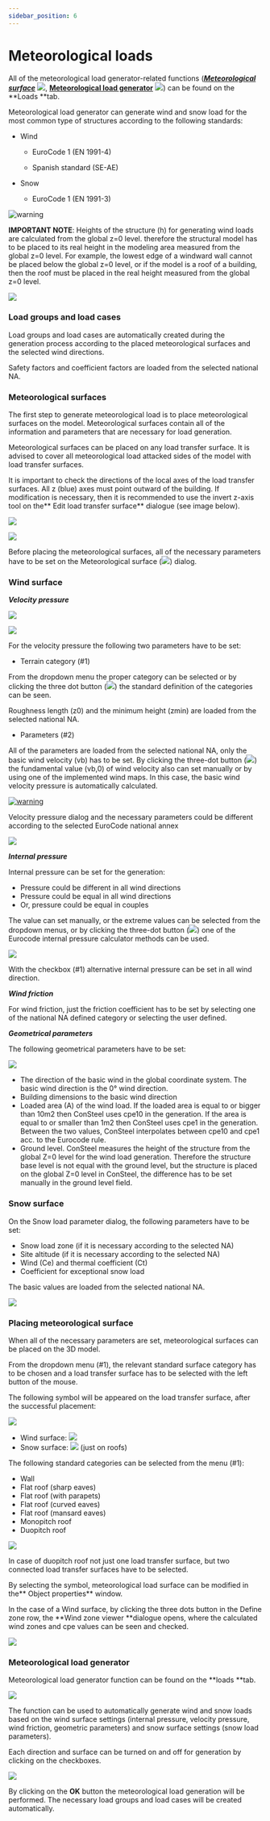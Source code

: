 ```yaml
---
sidebar_position: 6
---
```

# Meteorological loads

All of the meteorological load generator-related functions (_**[Meteorological surface](#Meteorological-surfaces)**_ ![](./img/wp-content-uploads-2021-04-cmd_load_met_surf.png), **[Meteorological load generator](#Meteorological-load-generator)** ![](./img/wp-content-uploads-2021-04-cmd_load_met_gen.png)) can be found on the **Loads **tab.

<!-- /wp:paragraph -->

<!-- wp:paragraph -->

Meteorological load generator can generate wind and snow load for the most common type of structures according to the following standards:

<!-- /wp:paragraph -->

<!-- wp:list -->

- Wind

  - EuroCode 1 (EN 1991-4)

  - Spanish standard (SE-AE)

- Snow

  - EuroCode 1 (EN 1991-3)

<!-- /wp:list -->

<!-- wp:image {"align":"left","id":6758,"width":88,"height":93,"sizeSlug":"large","linkDestination":"none"} -->

![warning](./img/wp-content-uploads-2021-04-warning_croc.png)

<!-- /wp:image -->

<!-- wp:paragraph -->

**IMPORTANT NOTE**: Heights of the structure (h) for generating wind loads are calculated from the global z=0 level. therefore the structural model has to be placed to its real height in the modeling area measured from the global z=0 level. For example, the lowest edge of a windward wall cannot be placed below the global z=0 level, or if the model is a roof of a building, then the roof must be placed in the real height measured from the global z=0 level.

<!-- /wp:paragraph -->

<!-- wp:image {"align":"right","id":10228,"width":301,"height":330,"sizeSlug":"full","linkDestination":"media"} -->

[![](https://consteelsoftware.com/wp-content/uploads/2021/04/6-7-1-Load-groups-and-load-cases.png)](./img/wp-content-uploads-2021-04-6-7-1-Load-groups-and-load-cases.png)

<!-- /wp:image -->

<!-- wp:heading {"level":3} -->

### Load groups and load cases

<!-- /wp:heading -->

<!-- wp:paragraph -->

Load groups and load cases are automatically created during the generation process according to the placed meteorological surfaces and the selected wind directions.

<!-- /wp:paragraph -->

<!-- wp:paragraph -->

Safety factors and coefficient factors are loaded from the selected national NA.

<!-- /wp:paragraph -->

<!-- wp:heading {"level":3} -->

### Meteorological surfaces

<!-- /wp:heading -->

<!-- wp:paragraph -->

The first step to generate meteorological load is to place meteorological surfaces on the model. Meteorological surfaces contain all of the information and parameters that are necessary for load generation.

<!-- /wp:paragraph -->

<!-- wp:paragraph -->

Meteorological surfaces can be placed on any load transfer surface. It is advised to cover all meteorological load attacked sides of the model with load transfer surfaces.

<!-- /wp:paragraph -->

<!-- wp:paragraph -->

It is important to check the directions of the local axes of the load transfer surfaces. All z (blue) axes must point outward of the building. If modification is necessary, then it is recommended to use the invert z-axis tool on the** Edit load transfer surface** dialogue (see image below).

<!-- /wp:paragraph -->

<!-- wp:image {"align":"center","id":10381,"width":825,"height":539,"sizeSlug":"full","linkDestination":"media"} -->

[![](https://consteelsoftware.com/wp-content/uploads/2021/04/6.7.2-Meteorological-surfaces.jpg)](./img/wp-content-uploads-2021-04-6.7.2-Meteorological-surfaces.jpg)

<!-- /wp:image -->

<!-- wp:image {"align":"right","id":10387,"width":329,"height":274,"sizeSlug":"full","linkDestination":"media"} -->

[![](https://consteelsoftware.com/wp-content/uploads/2021/04/6-7-2-Meteorological-surfaces-2.png)](./img/wp-content-uploads-2021-04-6-7-2-Meteorological-surfaces-2.png)

<!-- /wp:image -->

<!-- wp:paragraph -->

Before placing the meteorological surfaces, all of the necessary parameters have to be set on the Meteorological surface (![](./img/wp-content-uploads-2021-04-cmd_load_met_surf.png)) dialog.

<!-- /wp:paragraph -->

<!-- wp:spacer {"height":"12px","editorskit":{"devices":false,"desktop":true,"tablet":true,"mobile":true,"loggedin":true,"loggedout":true,"acf_visibility":"","acf_field":"","acf_condition":"","acf_value":"","migrated":false,"unit_test":false},"editorskit_typography":{"name":"","family":"","weight":""},"extUtilities":[]} -->

<!-- /wp:spacer -->

<!-- wp:heading {"level":3} -->

### Wind surface

<!-- /wp:heading -->

<!-- wp:paragraph -->

_**Velocity pressure**_

<!-- /wp:paragraph -->

<!-- wp:image {"align":"center","id":10374,"width":1010,"height":372,"sizeSlug":"full","linkDestination":"media"} -->

[![](https://consteelsoftware.com/wp-content/uploads/2021/04/6-7-2-Wind-surface-1.jpg)](./img/wp-content-uploads-2021-04-6-7-2-Wind-surface-1.jpg)

<!-- /wp:image -->

<!-- wp:image {"align":"right","id":10393,"width":354,"height":471,"sizeSlug":"full","linkDestination":"media"} -->

[![](https://consteelsoftware.com/wp-content/uploads/2021/04/6-7-2-Wind-surface2.jpg)](./img/wp-content-uploads-2021-04-6-7-2-Wind-surface2.jpg)

<!-- /wp:image -->

<!-- wp:paragraph -->

For the velocity pressure the following two parameters have to be set:

<!-- /wp:paragraph -->

<!-- wp:list -->

- Terrain category (#1)

<!-- /wp:list -->

<!-- wp:paragraph -->

From the dropdown menu the proper category can be selected or by clicking the three dot button (![](./img/wp-content-uploads-2021-04-3dots-button.png)) the standard definition of the categories can be seen.

<!-- /wp:paragraph -->

<!-- wp:paragraph -->

Roughness length (z0) and the minimum height (zmin) are loaded from the selected national NA.

<!-- /wp:paragraph -->

<!-- wp:list -->

- Parameters (#2)

<!-- /wp:list -->

<!-- wp:paragraph -->

All of the parameters are loaded from the selected national NA, only the basic wind velocity (vb) has to be set. By clicking the three-dot button (![](./img/wp-content-uploads-2021-04-3dots-button.png)) the fundamental value (vb,0) of wind velocity also can set manually or by using one of the implemented wind maps. In this case, the basic wind velocity pressure is automatically calculated.

<!-- /wp:paragraph -->

<!-- wp:image {"align":"left","id":6758,"width":82,"height":87,"sizeSlug":"full","linkDestination":"media"} -->

[![warning](https://consteelsoftware.com/wp-content/uploads/2021/04/warning_croc.png)](./img/wp-content-uploads-2021-04-warning_croc.png)

<!-- /wp:image -->

<!-- wp:paragraph -->

Velocity pressure dialog and the necessary parameters could be different according to the selected EuroCode national annex

<!-- /wp:paragraph -->

<!-- wp:spacer {"height":"17px","editorskit":{"devices":false,"desktop":true,"tablet":true,"mobile":true,"loggedin":true,"loggedout":true,"acf_visibility":"","acf_field":"","acf_condition":"","acf_value":"","migrated":false,"unit_test":false},"editorskit_typography":{"name":"","family":"","weight":""},"extUtilities":[]} -->

<!-- /wp:spacer -->

<!-- wp:image {"align":"right","id":10399,"width":257,"height":248,"sizeSlug":"full","linkDestination":"media"} -->

[![](https://consteelsoftware.com/wp-content/uploads/2021/04/6-7-2-Internal-pressure.png)](./img/wp-content-uploads-2021-04-6-7-2-Internal-pressure.png)

<!-- /wp:image -->

<!-- wp:paragraph -->

**_Internal pressure_**

<!-- /wp:paragraph -->

<!-- wp:paragraph -->

Internal pressure can be set for the generation:

<!-- /wp:paragraph -->

<!-- wp:list -->

- Pressure could be different in all wind directions
- Pressure could be equal in all wind directions
- Or, pressure could be equal in couples

<!-- /wp:list -->

<!-- wp:paragraph -->

The value can set manually, or the extreme values can be selected from the dropdown menus, or by clicking the three-dot button (![](./img/wp-content-uploads-2021-04-3dots-button.png)) one of the Eurocode internal pressure calculator methods can be used.

<!-- /wp:paragraph -->

<!-- wp:image {"align":"right","id":10405,"width":257,"height":248,"sizeSlug":"full","linkDestination":"media"} -->

[![](https://consteelsoftware.com/wp-content/uploads/2021/04/6-7-2-Wild-friction.png)](./img/wp-content-uploads-2021-04-6-7-2-Wild-friction.png)

<!-- /wp:image -->

<!-- wp:paragraph -->

With the checkbox (#1) alternative internal pressure can be set in all wind direction.

<!-- /wp:paragraph -->

<!-- wp:paragraph -->

_**Wind friction**_

<!-- /wp:paragraph -->

<!-- wp:paragraph -->

For wind friction, just the friction coefficient has to be set by selecting one of the national NA defined category or selecting the user defined.

<!-- /wp:paragraph -->

<!-- wp:paragraph -->

**_Geometrical parameters_**

<!-- /wp:paragraph -->

<!-- wp:paragraph -->

The following geometrical parameters have to be set:

<!-- /wp:paragraph -->

<!-- wp:image {"align":"right","id":10411,"width":392,"height":208,"sizeSlug":"full","linkDestination":"media"} -->

[![](https://consteelsoftware.com/wp-content/uploads/2021/04/6.7.2.1-Wintdload.png)](./img/wp-content-uploads-2021-04-6.7.2.1-Wintdload.png)

<!-- /wp:image -->

<!-- wp:list -->

- The direction of the basic wind in the global coordinate system. The basic wind direction is the 0° wind direction.
- Building dimensions to the basic wind direction
- Loaded area (A) of the wind load. If the loaded area is equal to or bigger than 10m2 then ConSteel uses cpe10 in the generation. If the area is equal to or smaller than 1m2 then ConSteel uses cpe1 in the generation. Between the two values, ConSteel interpolates between cpe10 and cpe1 acc. to the Eurocode rule.
- Ground level. ConSteel measures the height of the structure from the global Z=0 level for the wind load generation. Therefore the structure base level is not equal with the ground level, but the structure is placed on the global Z=0 level in ConSteel, the difference has to be set manually in the ground level field.

<!-- /wp:list -->

<!-- wp:heading {"level":3} -->

### Snow surface

<!-- /wp:heading -->

<!-- wp:paragraph -->

On the Snow load parameter dialog, the following parameters have to be set:

<!-- /wp:paragraph -->

<!-- wp:list -->

- Snow load zone (if it is necessary according to the selected NA)
- Site altitude (if it is necessary according to the selected NA)
- Wind (Ce) and thermal coefficient (Ct)
- Coefficient for exceptional snow load

<!-- /wp:list -->

<!-- wp:paragraph -->

The basic values are loaded from the selected national NA.

<!-- /wp:paragraph -->

<!-- wp:image {"align":"center","id":10368,"width":754,"height":317,"sizeSlug":"full","linkDestination":"media"} -->

[![](https://consteelsoftware.com/wp-content/uploads/2021/04/6-7-2-2-Snow-surface.png)](./img/wp-content-uploads-2021-04-6-7-2-2-Snow-surface.png)

<!-- /wp:image -->

<!-- wp:heading {"level":3} -->

### Placing meteorological surface

<!-- /wp:heading -->

<!-- wp:paragraph -->

When all of the necessary parameters are set, meteorological surfaces can be placed on the 3D model.

<!-- /wp:paragraph -->

<!-- wp:paragraph -->

From the dropdown menu (#1), the relevant standard surface category has to be chosen and a load transfer surface has to be selected with the left button of the mouse.

<!-- /wp:paragraph -->

<!-- wp:paragraph -->

The following symbol will be appeared on the load transfer surface, after the successful placement:

<!-- /wp:paragraph -->

<!-- wp:image {"align":"right","id":10350,"width":426,"height":354,"sizeSlug":"full","linkDestination":"media"} -->

[![](https://consteelsoftware.com/wp-content/uploads/2021/04/6-7-2-3-Placing-meteorological-surface.jpg)](./img/wp-content-uploads-2021-04-6-7-2-3-Placing-meteorological-surface.jpg)

<!-- /wp:image -->

<!-- wp:list -->

- Wind surface: ![](./img/wp-content-uploads-2021-04-symb_windsurf.png)
- Snow surface: ![](./img/wp-content-uploads-2021-04-symb_snowsurf.png) (just on roofs)

<!-- /wp:list -->

<!-- wp:paragraph -->

The following standard categories can be selected from the menu (#1):

<!-- /wp:paragraph -->

<!-- wp:list -->

- Wall
- Flat roof (sharp eaves)
- Flat roof (with parapets)
- Flat roof (curved eaves)
- Flat roof (mansard eaves)
- Monopitch roof
- Duopitch roof

<!-- /wp:list -->

<!-- wp:image {"align":"right","id":10356,"width":228,"height":180,"sizeSlug":"full","linkDestination":"media"} -->

[![](https://consteelsoftware.com/wp-content/uploads/2021/04/6-7-2-3.2-Placing-meteorological-surf.png)](./img/wp-content-uploads-2021-04-6-7-2-3.2-Placing-meteorological-surf.png)

<!-- /wp:image -->

<!-- wp:paragraph -->

In case of duopitch roof not just one load transfer surface, but two connected load transfer surfaces have to be selected.

<!-- /wp:paragraph -->

<!-- wp:paragraph -->

By selecting the symbol, meteorological load surface can be modified in the** Object properties** window.

<!-- /wp:paragraph -->

<!-- wp:paragraph -->

In the case of a Wind surface, by clicking the three dots button in the Define zone row, the **Wind zone viewer **dialogue opens, where the calculated wind zones and cpe values can be seen and checked.

<!-- /wp:paragraph -->

<!-- wp:image {"align":"center","id":10362,"width":333,"height":573,"sizeSlug":"full","linkDestination":"media"} -->

[![](https://consteelsoftware.com/wp-content/uploads/2021/04/6-7-2-3.3-Placing-meteorological-surf.png)](./img/wp-content-uploads-2021-04-6-7-2-3.3-Placing-meteorological-surf.png)

<!-- /wp:image -->

<!-- wp:heading {"level":3} -->

### Meteorological load generator

<!-- /wp:heading -->

<!-- wp:paragraph -->

Meteorological load generator function can be found on the **loads **tab.

<!-- /wp:paragraph -->

<!-- wp:image {"align":"center","id":10344,"sizeSlug":"large","linkDestination":"media"} -->

[![](https://consteelsoftware.com/wp-content/uploads/2021/04/6-7-3.1-Meteorological-load-generator.png)](./img/wp-content-uploads-2021-04-6-7-3.1-Meteorological-load-generator.png)

<!-- /wp:image -->

<!-- wp:paragraph -->

The function can be used to automatically generate wind and snow loads based on the wind surface settings (internal pressure, velocity pressure, wind friction, geometric parameters) and snow surface settings (snow load parameters).

<!-- /wp:paragraph -->

<!-- wp:paragraph -->

Each direction and surface can be turned on and off for generation by clicking on the checkboxes.

<!-- /wp:paragraph -->

<!-- wp:image {"align":"center","id":10338,"width":619,"height":395,"sizeSlug":"large","linkDestination":"media"} -->

[![](https://consteelsoftware.com/wp-content/uploads/2021/04/6-6-7-Meteorological-load-generator.png)](./img/wp-content-uploads-2021-04-6-6-7-Meteorological-load-generator.png)

<!-- /wp:image -->

<!-- wp:paragraph -->

By clicking on the **OK** button the meteorological load generation will be performed. The necessary load groups and load cases will be created automatically.

<!-- /wp:paragraph -->
